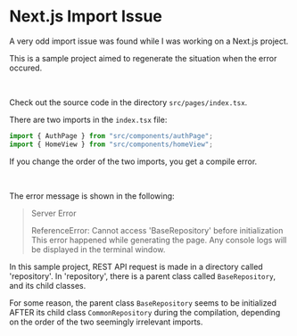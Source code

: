 # Next.js Import Issue

A very odd import issue was found while I was working on a Next.js project.

This is a sample project aimed to regenerate the situation when the error occured.

<br>

Check out the source code in the directory `src/pages/index.tsx`.

There are two imports in the `index.tsx` file:

```typescript
import { AuthPage } from "src/components/authPage";
import { HomeView } from "src/components/homeView";
```

If you change the order of the two imports, you get a compile error.

<br>

The error message is shown in the following:

> Server Error
>
> ReferenceError: Cannot access 'BaseRepository' before initialization
> This error happened while generating the page. Any console logs will be displayed in the terminal window.

In this sample project, REST API request is made in a directory called 'repository'. In 'repository', there is a parent class called `BaseRepository`, and its child classes.

For some reason, the parent class `BaseRepository` seems to be initialized AFTER its child class `CommonRepository` during the compilation, depending on the order of the two seemingly irrelevant imports.

